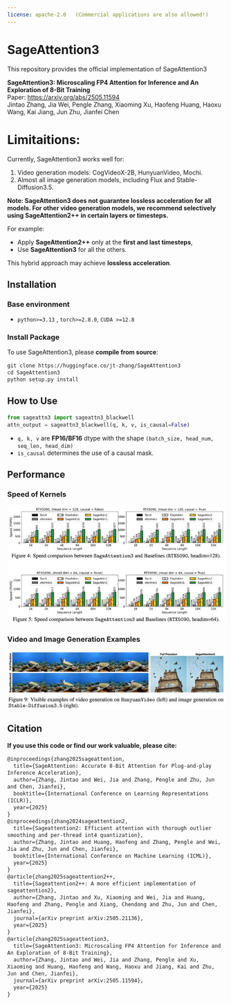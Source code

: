 ```yaml
---
license: apache-2.0   (Commercial applications are also allowed!)
---
```



# SageAttention3
<!-- We are continuously updating more features. You could **Star** and **Watch** our repository to stay updated.

--- -->
This repository provides the official implementation of SageAttention3

**SageAttention3: Microscaling FP4 Attention for Inference and An Exploration of 8-Bit Training**  
Paper: https://arxiv.org/abs/2505.11594  
Jintao Zhang, Jia Wei, Pengle Zhang, Xiaoming Xu, Haofeng Huang, Haoxu Wang, Kai Jiang, Jun Zhu, Jianfei Chen

# Limitaitions:
Currently, SageAttention3 works well for: 
1. Video generation models: CogVideoX-2B, HunyuanVideo, Mochi.
2. Almost all image generation models, including Flux and Stable-Diffusion3.5.

**Note: SageAttention3 does not guarantee lossless acceleration for all models. For other video generation models, we recommend selectively using SageAttention2++ in certain layers or timesteps.**  

For example:  
- Apply **SageAttention2++** only at the **first and last timesteps**,  
- Use **SageAttention3** for all the others.  

This hybrid approach may achieve **lossless acceleration**.  

## Installation
### Base environment
+ `python>=3.13`   , `torch>=2.8.0`, `CUDA >=12.8`

### Install Package

To use SageAttention3, please **compile from source**:
```
git clone https://huggingface.co/jt-zhang/SageAttention3
cd SageAttention3 
python setup.py install
```


## How to Use
```python
from sageattn3 import sageattn3_blackwell
attn_output = sageattn3_blackwell(q, k, v, is_causal=False)
```
+ `q, k, v` are **FP16/BF16** dtype with the shape `(batch_size, head_num, seq_len, head_dim)` 
+ `is_causal` determines the use of a causal mask.

## Performance
### Speed of Kernels
![Speed on RTX5090](../assets/sage3_speed.png)

### Video and Image Generation Examples
![Image Examples](../assets/sage3_result.png)



## Citation
**If you use this code or find our work valuable, please cite:**
```
@inproceedings{zhang2025sageattention,
  title={SageAttention: Accurate 8-Bit Attention for Plug-and-play Inference Acceleration}, 
  author={Zhang, Jintao and Wei, Jia and Zhang, Pengle and Zhu, Jun and Chen, Jianfei},
  booktitle={International Conference on Learning Representations (ICLR)},
  year={2025}
}
@inproceedings{zhang2024sageattention2,
  title={Sageattention2: Efficient attention with thorough outlier smoothing and per-thread int4 quantization},
  author={Zhang, Jintao and Huang, Haofeng and Zhang, Pengle and Wei, Jia and Zhu, Jun and Chen, Jianfei},
  booktitle={International Conference on Machine Learning (ICML)},
  year={2025}
}
@article{zhang2025sageattention2++,
  title={Sageattention2++: A more efficient implementation of sageattention2},
  author={Zhang, Jintao and Xu, Xiaoming and Wei, Jia and Huang, Haofeng and Zhang, Pengle and Xiang, Chendong and Zhu, Jun and Chen, Jianfei},
  journal={arXiv preprint arXiv:2505.21136},
  year={2025}
}
@article{zhang2025sageattention3,
  title={SageAttention3: Microscaling FP4 Attention for Inference and An Exploration of 8-Bit Training},
  author={Zhang, Jintao and Wei, Jia and Zhang, Pengle and Xu, Xiaoming and Huang, Haofeng and Wang, Haoxu and Jiang, Kai and Zhu, Jun and Chen, Jianfei},
  journal={arXiv preprint arXiv:2505.11594},
  year={2025}
}
```
